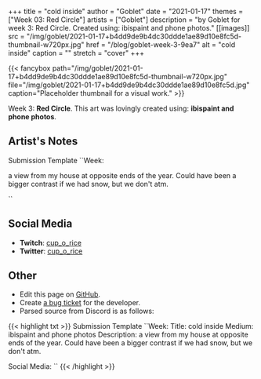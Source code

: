 +++
title =       "cold inside"
author =      "Goblet"
date =        "2021-01-17"
themes =      ["Week 03: Red Circle"]
artists =     ["Goblet"]
description = "by Goblet for week 3: Red Circle. Created using: ibispaint and phone photos."
[[images]]
      src = "/img/goblet/2021-01-17+b4dd9de9b4dc30ddde1ae89d10e8fc5d-thumbnail-w720px.jpg"
      href = "/blog/goblet-week-3-9ea7"
      alt = "cold inside"
      caption = ""
      stretch = "cover"
+++


{{< fancybox path="/img/goblet/2021-01-17+b4dd9de9b4dc30ddde1ae89d10e8fc5d-thumbnail-w720px.jpg" file="/img/goblet/2021-01-17+b4dd9de9b4dc30ddde1ae89d10e8fc5d.jpg" caption="Placeholder thumbnail for a visual work." >}}


Week 3: **Red Circle**. This art was lovingly created using: **ibispaint and phone photos**.

## Artist's Notes

Submission Template
``Week: 

a view from my house at opposite ends of the year. Could have been a bigger contrast if we had snow, but we don't atm. 

``

## Social Media

- **Twitch**: <a href='https://twitch.tv/cup_o_rice' target='_blank'>cup_o_rice</a>
- **Twitter**: <a href='https://twitter.com/cup_o_rice' target='_blank'>cup_o_rice</a>

## Other

- Edit this page on [GitHub](https://github.com/teaminkling/web-refresh/edit/main/content/blog/goblet-week-3-9ea7.md).
- Create [a bug ticket](https://github.com/teaminkling/web-refresh/issues/new?assignees=&labels=bug&template=problem-report.md&title=) for the developer.
- Parsed source from Discord is as follows:

{{< highlight txt >}}
Submission Template
``Week: 
Title:  cold inside
Medium: ibispaint and phone photos 
Description: a view from my house at opposite ends of the year. Could have been a bigger contrast if we had snow, but we don't atm. 

Social Media:
``
{{< /highlight >}}
